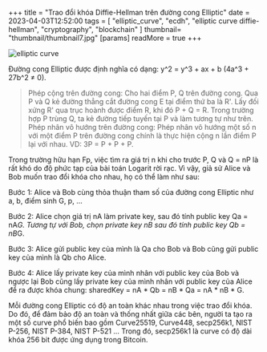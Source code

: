 +++
title = "Trao đổi khóa Diffie-Hellman trên đường cong Elliptic"
date = 2023-04-03T12:52:00
tags = [
"elliptic_curve",
"ecdh",
"elliptic curve diffie-hellman",
"cryptography",
"blockchain"
]
thumbnail= "thumbnail/thumbnail7.jpg"
[params]
  readMore = true
+++

![elliptic curve](../../thumbnail/thumbnail7.jpg)

Đường cong Elliptic được định nghĩa có dạng: y^2 = y^3 + ax + b (4a^3 + 27b^2 ≠ 0).

> Phép cộng trên đường cong: Cho hai điểm P, Q trên đường cong. Qua P và Q kẻ đường thẳng cắt đường cong E tại điểm thứ ba là R'. Lấy đối xứng R' qua trục hoành được điểm R, khi đó P + Q = R. Trong trường hợp P trùng Q, ta kẻ đường tiếp tuyến tại P và làm tương tự như trên.
> Phép nhân vô hướng trên đường cong: Phép nhân vô hướng một số n với một điểm P trên đường cong chính là thực hiện cộng n lần điểm P lại với nhau. VD: 3P = P + P + P.

Trong trường hữu hạn Fp, việc tìm ra giá trị n khi cho trước P, Q và Q = nP là rất khó do độ phức tạp của bài toán Logarit rời rạc. Vì vậy, giả sử Alice và Bob muốn trao đổi khóa cho nhau, họ có thể làm như sau:

Bước 1: Alice và Bob cùng thỏa thuận tham số của đường cong Elliptic như a, b, điểm sinh G, p, ...

Bước 2: Alice chọn giá trị nA làm private key, sau đó tính public key Qa = nA*G. Tương tự với Bob, chọn private key nB sau đó tính public key Qb = nB*G.

Bước 3: Alice gửi public key của mình là Qa cho Bob và Bob cũng gửi public key của mình là Qb cho Alice.

Bước 4: Alice lấy private key của mình nhân với public key của Bob và ngược lại Bob cũng lấy private key của mình nhân với public key của Alice để ra được khóa chung: sharedKey = nA * Qb = nB * Qa = nA * nB * G.

Mỗi đường cong Elliptic có độ an toàn khác nhau trong việc trao đổi khóa. Do đó, để đảm bảo độ an toàn và thống nhất giữa các bên, người ta tạo ra một số curve phổ biến bao gồm Curve25519, Curve448, secp256k1, NIST P-256, NIST P-384, NIST P-521 … Trong đó, secp256k1 là curve có độ dài khóa 256 bit được ứng dụng trong Bitcoin.